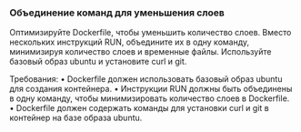 
### Объединение команд для уменьшения слоев

Оптимизируйте Dockerfile, чтобы уменьшить количество слоев. Вместо нескольких инструкций RUN, объедините их в одну команду, минимизируя количество слоев и временные файлы. Используйте базовый образ ubuntu и установите curl и git.

Требования:
•	Dockerfile должен использовать базовый образ ubuntu для создания контейнера.
•	Инструкции RUN должны быть объединены в одну команду, чтобы минимизировать количество слоев в Dockerfile.
•	Dockerfile должен содержать команды для установки curl и git в контейнер на базе образа ubuntu.
